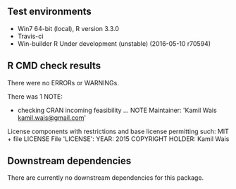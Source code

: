 ## Test environments
* Win7 64-bit (local), R version 3.3.0
* Travis-ci
* Win-builder R Under development (unstable) (2016-05-10 r70594)

## R CMD check results
There were no ERRORs or WARNINGs. 

There was 1 NOTE:

* checking CRAN incoming feasibility ... NOTE
Maintainer: 'Kamil Wais <kamil.wais@gmail.com>'

License components with restrictions and base license permitting such:
  MIT + file LICENSE
File 'LICENSE':
  YEAR: 2015
  COPYRIGHT HOLDER: Kamil Wais

## Downstream dependencies
There are currently no downstream dependencies for this package.
